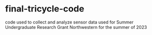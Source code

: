 # final-tricycle-code
code used to collect and analyze sensor data used for Summer Undergraduate Research Grant Northwestern for the summer of 2023
